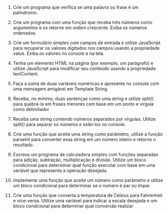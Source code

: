 001. Crie um programa que verifica se uma palavra ou frase é um palíndromo.

002. Crie um programa com uma função que receba três números como argumentos e os retorne em ordem crescente. Exiba os números ordenados.

003. Crie um formulário simples com campos de entrada e utilize JavaScript para recuperar os valores digitados nos campos usando a propriedade value. Exiba os valores no console e na tela.

004. Tenha um elemento HTML na página (por exemplo, um parágrafo) e utilize JavaScript para modificar seu conteúdo usando a propriedade textContent.

005. Faça a soma de duas variáveis numéricas e apresente no console com uma mensagem amigável em Template String.

006. Receba, no mínimo, duas sentenças como uma string e utilize split() para quebrá-la em frases menores com base em um ponto e vírgula como delimitador

007. Receba uma string contendo números separados por vírgulas. Utilize split() para separar os números e exibi-los no console.

008. Crie uma função que aceite uma string como parâmetro, utilize a função parseInt para converter essa string em um número inteiro e retorne o resultado.

010. Escreva um programa de calculadora simples com funções separadas para adição, subtração, multiplicação e divisão. Utilize um bloco condicional para determinar qual função executar com base em uma variável que representa a operação desejada.

011. Implemente uma função que aceite um número como parâmetro e utilize um bloco condicional para determinar se o número é par ou ímpar.

012. Crie uma função que converta a temperatura de Celsius para Fahrenheit e vice-versa. Utilize uma variável para indicar a escala desejada e um bloco condicional para determinar qual conversão realizar